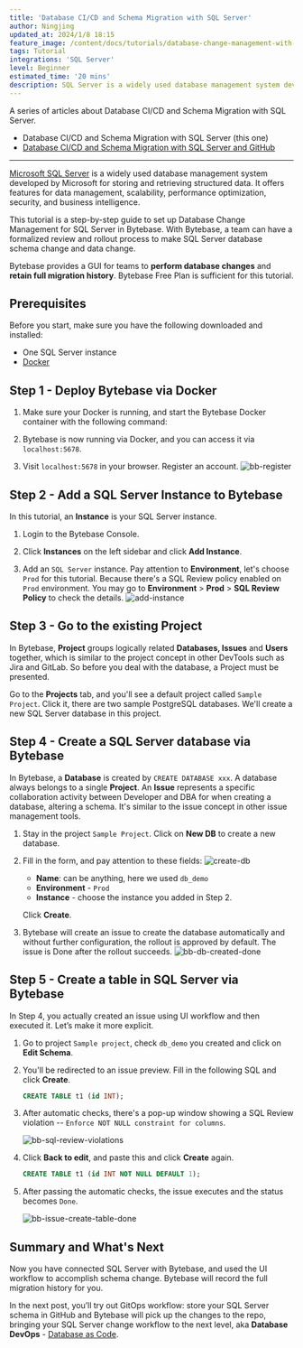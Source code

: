 ```yaml
---
title: 'Database CI/CD and Schema Migration with SQL Server'
author: Ningjing
updated_at: 2024/1/8 18:15
feature_image: /content/docs/tutorials/database-change-management-with-sql-server/sqlserver-feature.webp
tags: Tutorial
integrations: 'SQL Server'
level: Beginner
estimated_time: '20 mins'
description: SQL Server is a widely used database management system developed by Microsoft for storing and retrieving structured data. This tutorial will guide you step-by-step to set up database change management for SQL Server in Bytebase.
---
```


A series of articles about Database CI/CD and Schema Migration with SQL Server.

- Database CI/CD and Schema Migration with SQL Server (this one)
- [Database CI/CD and Schema Migration with SQL Server and GitHub](/docs/tutorials/database-change-management-with-sql-server-and-github)

---

[Microsoft SQL Server](https://www.microsoft.com/en-us/sql-server) is a widely used database management system developed by Microsoft for storing and retrieving structured data. It offers features for data management, scalability, performance optimization, security, and business intelligence.

This tutorial is a step-by-step guide to set up Database Change Management for SQL Server in Bytebase. With Bytebase, a team can have a formalized review and rollout process to make SQL Server database schema change and data change.

Bytebase provides a GUI for teams to **perform database changes** and **retain full migration history**. Bytebase Free Plan is sufficient for this tutorial.

## Prerequisites

Before you start, make sure you have the following downloaded and installed:

- One SQL Server instance
- [Docker](https://www.docker.com/)

## Step 1 - Deploy Bytebase via Docker

1. Make sure your Docker is running, and start the Bytebase Docker container with the following command:

   <IncludeBlock url="/docs/get-started/install/terminal-docker-run-volume"></IncludeBlock>

1. Bytebase is now running via Docker, and you can access it via `localhost:5678`.

1. Visit `localhost:5678` in your browser. Register an account.
   ![bb-register](/content/docs/tutorials/database-change-management-with-sql-server/bb-register.webp)

## Step 2 - Add a SQL Server Instance to Bytebase

In this tutorial, ​an **Instance** is your SQL Server instance.

1. Login to the Bytebase Console.

1. Click **Instances** on the left sidebar and click **Add Instance**.

1. Add an `SQL Server` instance. Pay attention to **Environment**, let's choose `Prod` for this tutorial. Because there's a SQL Review policy enabled on `Prod` environment. You may go to **Environment** > **Prod** > **SQL Review Policy** to check the details.
   ![add-instance](/content/docs/tutorials/database-change-management-with-sql-server/bb-add-instance-mssql.webp)

## Step 3 - Go to the existing Project

In Bytebase, **Project** groups logically related **Databases, Issues** and **Users** together, which is similar to the project concept in other DevTools such as Jira and GitLab. So before you deal with the database, a Project must be presented.

Go to the **Projects** tab, and you'll see a default project called `Sample Project`. Click it, there are two sample PostgreSQL databases. We'll create a new SQL Server database in this project.

## Step 4 - Create a SQL Server database via Bytebase

In Bytebase, a **Database** is created by `CREATE DATABASE xxx`. A database always belongs to a single **Project**. An **Issue** represents a specific collaboration activity between Developer and DBA for when creating a database, altering a schema. It's similar to the issue concept in other issue management tools.

1. Stay in the project `Sample Project`. Click on **New DB** to create a new database.

1. Fill in the form, and pay attention to these fields:
   ![create-db](/content/docs/tutorials/database-change-management-with-sql-server/bb-create-new-db.webp)

   - **Name**: can be anything, here we used `db_demo`
   - **Environment** - `Prod`
   - **Instance** - choose the instance you added in Step 2.

   Click **Create**.

1. Bytebase will create an issue to create the database automatically and without further configuration, the rollout is approved by default. The issue is Done after the rollout succeeds.
   ![bb-db-created-done](/content/docs/tutorials/database-change-management-with-sql-server/bb-db-created-done.webp)

## Step 5 - Create a table in SQL Server via Bytebase

In Step 4, you actually created an issue using UI workflow and then executed it. Let’s make it more explicit.

1. Go to project `Sample project`, check `db_demo` you created and click on **Edit Schema**.

1. You'll be redirected to an issue preview. Fill in the following SQL and click **Create**.

   ```SQL
   CREATE TABLE t1 (id INT);
   ```

1. After automatic checks, there's a pop-up window showing a SQL Review violation -- `Enforce NOT NULL constraint for columns`.

   ![bb-sql-review-violations](/content/docs/tutorials/database-change-management-with-sql-server/bb-sql-review-violations.webp)

1. Click **Back to edit**, and paste this and click **Create** again.

   ```SQL
   CREATE TABLE t1 (id INT NOT NULL DEFAULT 1);
   ```

1. After passing the automatic checks, the issue executes and the status becomes `Done`.

   ![bb-issue-create-table-done](/content/docs/tutorials/database-change-management-with-sql-server/bb-issue-create-table-done.webp)

## Summary and What's Next

Now you have connected SQL Server with Bytebase, and used the UI workflow to accomplish schema change. Bytebase will record the full migration history for you.

In the next post, you’ll try out GitOps workflow: store your SQL Server schema in GitHub and Bytebase will pick up the changes to the repo, bringing your SQL Server change workflow to the next level, aka **Database DevOps** - [Database as Code](/blog/database-as-code).
